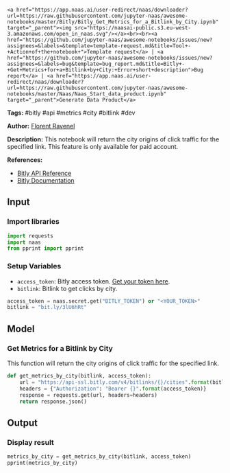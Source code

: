     <a href="https://app.naas.ai/user-redirect/naas/downloader?url=https://raw.githubusercontent.com/jupyter-naas/awesome-notebooks/master/Bitly/Bitly_Get_Metrics_for_a_Bitlink_by_City.ipynb" target="_parent"><img src="https://naasai-public.s3.eu-west-3.amazonaws.com/open_in_naas.svg"/></a><br><br><a href="https://github.com/jupyter-naas/awesome-notebooks/issues/new?assignees=&labels=&template=template-request.md&title=Tool+-+Action+of+the+notebook+">Template request</a> | <a href="https://github.com/jupyter-naas/awesome-notebooks/issues/new?assignees=&labels=bug&template=bug_report.md&title=Bitly+-+Get+Metrics+for+a+Bitlink+by+City:+Error+short+description">Bug report</a> | <a href="https://app.naas.ai/user-redirect/naas/downloader?url=https://raw.githubusercontent.com/jupyter-naas/awesome-notebooks/master/Naas/Naas_Start_data_product.ipynb" target="_parent">Generate Data Product</a>

**Tags:** #bitly #api #metrics #city #bitlink #dev

**Author:** [Florent Ravenel](https://www.linkedin.com/in/florent-ravenel/)

**Description:** This notebook will return the city origins of click traffic for the specified link. This feature is only available for paid account.

**References:**
- [Bitly API Reference](https://dev.bitly.com/api-reference/#getMetricsForBitlinkByCities)
- [Bitly Documentation](https://dev.bitly.com/v4/#operation/getMetricsForBitlinkByCities)

## Input

### Import libraries


```python
import requests
import naas
from pprint import pprint
```

### Setup Variables
- `access_token`: Bitly access token. [Get your token here](https://dev.bitly.com/authentication.html).
- `bitlink`: Bitlink to get clicks by city.


```python
access_token = naas.secret.get("BITLY_TOKEN") or "<YOUR_TOKEN>"
bitlink = "bit.ly/3lU6hRt"
```

## Model

### Get Metrics for a Bitlink by City

This function will return the city origins of click traffic for the specified link.


```python
def get_metrics_by_city(bitlink, access_token):
    url = "https://api-ssl.bitly.com/v4/bitlinks/{}/cities".format(bitlink)
    headers = {"Authorization": "Bearer {}".format(access_token)}
    response = requests.get(url, headers=headers)
    return response.json()
```

## Output

### Display result


```python
metrics_by_city = get_metrics_by_city(bitlink, access_token)
pprint(metrics_by_city)
```

 
